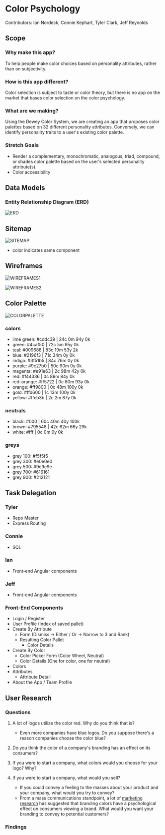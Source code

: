 # Color Psychology
Contributors:  Ian Nordeck, Connie Kephart, Tyler Clark, Jeff Reynolds

## Scope
### Why make this app?
To help people make color choices based on personality attributes, rather than on subjectivity.

### How is this app different?
Color selection is subject to taste or color theory, but there is no app on the market that bases color selection on the color psychology.

### What are we making?
Using the Dewey Color System, we are creating an app that proposes color palettes based on 32 different personality attributes. Conversely, we can identify personality traits to a user's existing color palette.

### Stretch Goals
* Render a complementary, monochromatic, analogous, triad, compound, or shades color palette based on the user's selected personality attribute(s).
* Color accessibility

## Data Models
### Entity Relationship Diagram (ERD)
![ERD](/colorpsych/assets/ERD.JPG)

## Sitemap
![SITEMAP](/sitemap.jpg)
* color indicates same component

## Wireframes
![WIREFRAMES1](/wires1.jpg)

![WIREFRAMES2](/wires2.jpg)

## Color Palette
![COLORPALETTE](/color-palette-01.jpg)
### colors
* lime green: #cddc39 | 24c 0m 94y 0k
* green: #4caf50 | 72c 5m 95y 0k
* teal: #009688 | 83c 19m 53y 2k
* blue: #2196f3 | 71c 34m 0y 0k
* indigo: #3f51b5 | 84c 76m 0y 0k
* purple: #9c27b0 | 50c 90m 0y 0k
* magenta: #e91e63 | 2c 98m 42y 0k
* red: #f44336 | 0c 89m 84y 0k
* red-orange: #ff5722 | 0c 80m 93y 0k
* orange: #ff9800 | 0c 48m 100y 0k
* gold: #ffd600 | 1c 13m 100y 0k
* yellow: #ffeb3b | 2c 2m 87y 0k

### neutrals
* black: #000 | 60c 40m 40y 100k
* brown: #795548 | 42c 62m 66y 29k
* white: #fff | 0c 0m 0y 0k

### greys
* grey 100: #f5f5f5
* grey 300: #e0e0e0
* grey 500: #9e9e9e
* grey 700: #616161
* grey 900: #212121


## Task Delegation
### Tyler 
* Repo Master
* Express Routing

### Connie
* SQL

### Ian
* Front-end Angular components

### Jeff
* Front-end Angular components

### Front-End Components
* Login / Register
* User Profile (Index of saved pallet)
* Create By Attribute
	* Form (Dismiss -> Either / Or -> Narrow to 3 and Rank)
	* Resulting Color Pallet
		* Color Details
* Create By Color
	* Color Picker Form (Color Wheel, Neutral)
	* Color Details (One for color, one for neutral)
* Colors
* Attributes
	* Attribute Detail
* About the App / Team Profile

## User Research
### Questions
1. A lot of logos utilize the color red. Why do you think that is?
   * Even more companies have blue logos. Do you suppose there's a reason companies choose the color blue? 
2. Do you think the color of a company's branding has an effect on its consumers?
3. If you were to start a company, what colors would you choose for your logo? Why?

4. If you were to start a company, what would you sell? 
	* If you could convey a feeling to the masses about your product and your company, what would you try to convey? 
	* From a mass communications standpoint, a lot of [marketing research](http://www.jstor.org/stable/3151897?seq=1#page_scan_tab_contents) has suggested that branding colors have a psychological effect on consumers viewing a brand. What would you want your branding to convey to potential customers?
### Findings
